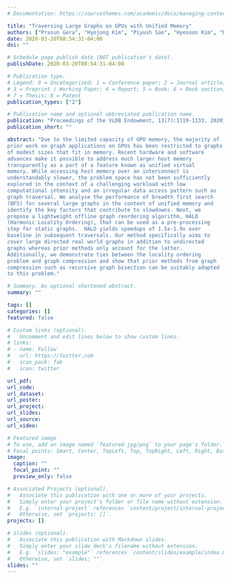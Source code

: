 ```yaml
---
# Documentation: https://sourcethemes.com/academic/docs/managing-content/

title: "Traversing Large Graphs on GPUs with Unified Memory"
authors: ["Prasun Gera", "Hyojong Kim", "Piyush Sao", "Hyesoon Kim", "David Bader"]
date: 2020-03-20T08:54:31-04:00
doi: ""

# Schedule page publish date (NOT publication's date).
publishDate: 2020-03-20T08:54:31-04:00

# Publication type.
# Legend: 0 = Uncategorized; 1 = Conference paper; 2 = Journal article;
# 3 = Preprint / Working Paper; 4 = Report; 5 = Book; 6 = Book section;
# 7 = Thesis; 8 = Patent
publication_types: ["2"]

# Publication name and optional abbreviated publication name.
publication: "Proceedings of the VLDB Endowment, 13(7):1119-1133, 2020},"
publication_short: ""

abstract: "Due to the limited capacity of GPU memory, the majority of
prior work on graph applications on GPUs has been restricted to graphs
of modest sizes that fit in memory. Recent hardware and software
advances make it possible to address much larger host memory
transparently as a part of a feature known as unified virtual
memory. While accessing host memory over an interconnect is
understandably slower, the problem space has not been sufficiently
explored in the context of a challenging workload with low
computational intensity and an irregular data access pattern such as
graph traversal. We analyse the performance of breadth first search
(BFS) for several large graphs in the context of unified memory and
identify the key factors that contribute to slowdowns. Next, we
propose a lightweight offline graph reordering algorithm, HALO
(Harmonic Locality Ordering), that can be used as a pre-processing
step for static graphs.  HALO yields speedups of 1.5x-1.9x over
baseline in subsequent traversals. Our method specifically aims to
cover large directed real world graphs in addition to undirected
graphs whereas prior methods only account for the latter.
Additionally, we demonstrate ties between the locality ordering
problem and graph compression and show that prior methods from graph
compression such as recursive graph bisection can be suitably adapted
to this problem."

# Summary. An optional shortened abstract.
summary: ""

tags: []
categories: []
featured: false

# Custom links (optional).
#   Uncomment and edit lines below to show custom links.
# links:
# - name: Follow
#   url: https://twitter.com
#   icon_pack: fab
#   icon: twitter

url_pdf:
url_code:
url_dataset:
url_poster:
url_project:
url_slides:
url_source:
url_video:

# Featured image
# To use, add an image named `featured.jpg/png` to your page's folder. 
# Focal points: Smart, Center, TopLeft, Top, TopRight, Left, Right, BottomLeft, Bottom, BottomRight.
image:
  caption: ""
  focal_point: ""
  preview_only: false

# Associated Projects (optional).
#   Associate this publication with one or more of your projects.
#   Simply enter your project's folder or file name without extension.
#   E.g. `internal-project` references `content/project/internal-project/index.md`.
#   Otherwise, set `projects: []`.
projects: []

# Slides (optional).
#   Associate this publication with Markdown slides.
#   Simply enter your slide deck's filename without extension.
#   E.g. `slides: "example"` references `content/slides/example/index.md`.
#   Otherwise, set `slides: ""`.
slides: ""
---
```

